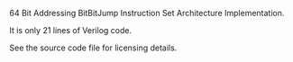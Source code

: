 64 Bit Addressing BitBitJump Instruction Set Architecture Implementation.

It is only 21 lines of Verilog code.

See the source code file for licensing details.
